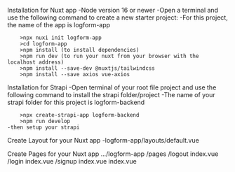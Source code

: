 Installation for Nuxt app
    -Node version 16 or newer
    -Open a terminal and use the following command to create a new starter project:
    -For this project, the name of the app is logform-app
    
    
        >npx nuxi init logform-app
        >cd logform-app
        >npm install (to install dependencies)
        >npm run dev (to run your nuxt from your browser with the localhost address)
        >npm install --save-dev @nuxtjs/tailwindcss
        >npm install --save axios vue-axios
        
        
Installation for Strapi
    -Open terminal of your root file project and use the following command to install the strapi folder/project
    -The name of your strapi folder for this project is logform-backend
    
    
        >npx create-strapi-app logform-backend
        >npm run develop
    -then setup your strapi


Create Layout for your Nuxt app
-logform-app/layouts/default.vue

<template>
    <div>
      <header class="shadow-sm bg-white">
        <nav class="container mx-auto p-4 flex justify-end">
          <ul class="flex gap-4">
            <li><NuxtLink to="/">Home</NuxtLink></li>
            <li class="nuxtLogged"><NuxtLink to="/logout">Log out</NuxtLink></li>
            <li class="nuxtDefault"><NuxtLink to="/login">Login</NuxtLink></li>
            <li class="nuxtDefault"><NuxtLink to="/signup">Sign Up</NuxtLink></li>
          </ul>
        </nav>
      </header>
    </div>
  
    <div class="container mx-auto p-4">
      <slot />
    </div>
</template>
  
<script>
  export default {
    data() {
      return {
        tok: '',
      }
    },
    mounted() {
      this.tok = localStorage.getItem('name')
      const defaultLinks = document.getElementsByClassName('nuxtDefault')
      const loggedLinks = document.getElementsByClassName('nuxtLogged')
      if (this.tok) {
        for (let i = 0; i < defaultLinks.length; i++) {
          defaultLinks[i].style.display = 'none'
        }
        for (let i = 0; i < loggedLinks.length; i++) {
          loggedLinks[i].style.display = 'flex'
        }
      } else {
        for (let i = 0; i < defaultLinks.length; i++) {
          defaultLinks[i].style.display = 'flex'
        }
        for (let i = 0; i < loggedLinks.length; i++) {
          loggedLinks[i].style.display = 'none'
        }
      }
    },
   }
</script>

Create Pages for your Nuxt app
.../logform-app
    /pages
        /logout
            index.vue
                <template>
                    <div>
                    </div>
                </template>
                <script>
                export default{
                    mounted(){
                        localStorage.clear()
                        let route = this.$router.resolve({ path: "/" });
                        window.open(route.href,"_self");
                    }
                }
                </script>
        /login
            index.vue
                <template>
                    <div class="w-full max-w-xs mx-auto">
                        <form class="bg-white shadow-md rounded px-8 pt-6 pb-8 mb-4" v-on:submit.prevent="login_cred()" method="POST">
                            <div class="mb-4">
                            <label class="block text-gray-700 text-sm font-bold mb-2" for="username">
                                Username
                            </label>
                            <input required class="shadow appearance-none border rounded w-full py-2 px-3 text-gray-700 leading-tight focus:outline-none focus:shadow-outline" v-model="username" type="text" placeholder="Username">
                            </div>
                            <div class="mb-6">
                            <label class="block text-gray-700 text-sm font-bold mb-2" for="password">
                                Password
                            </label>
                            <input required class="shadow appearance-none border rounded w-full py-2 px-3 text-gray-700 mb-3 leading-tight focus:outline-none focus:shadow-outline" v-model="password" type="password" placeholder="******************">
                            </div>
                            <div class="flex items-center justify-between">
                            <button class="bg-blue-500 hover:bg-blue-700 text-white font-bold py-2 px-4 rounded focus:outline-none focus:shadow-outline" type="submit">
                                Log In
                            </button>
                            </div>
                        </form>
                    </div>
                    <div class="hidden min-w-screen h-screen animated fadeIn faster  fixed left-0 top-0 flex justify-center items-center inset-0 z-50 outline-none focus:outline-none bg-no-repeat bg-center bg-cover" id="modal-id">
                    <div class="absolute bg-black opacity-80 inset-0 z-0"></div>      
                        <div id="popup-modal" tabindex="-1" class="flex top-0 left-0 right-0 z-50 p-4 overflow-x-hidden overflow-y-auto md:inset-0 h-[calc(100%-1rem)] max-h-full">
                            <div class="relative w-full max-w-md max-h-full flex-col">
                                <div class="relative bg-white rounded-lg shadow dark:bg-gray-700">
                                    <button type="button" class="absolute top-3 right-2.5 text-gray-400 bg-transparent hover:bg-gray-200 hover:text-gray-900 rounded-lg text-sm p-1.5 ml-auto inline-flex items-center dark:hover:bg-gray-800 dark:hover:text-white" @click="close_modal">
                                        <svg aria-hidden="true" class="w-5 h-5" fill="currentColor" viewBox="0 0 20 20" xmlns="http://www.w3.org/2000/svg"><path fill-rule="evenodd" d="M4.293 4.293a1 1 0 011.414 0L10 8.586l4.293-4.293a1 1 0 111.414 1.414L11.414 10l4.293 4.293a1 1 0 01-1.414 1.414L10 11.414l-4.293 4.293a1 1 0 01-1.414-1.414L8.586 10 4.293 5.707a1 1 0 010-1.414z" clip-rule="evenodd"></path></svg>
                                        <span class="sr-only">Close modal</span>
                                    </button>
                                    <div class="p-6 text-center">
                                        <svg aria-hidden="true" class="mx-auto mb-4 text-gray-400 w-14 h-14 dark:text-gray-200" fill="none" stroke="currentColor" viewBox="0 0 24 24" xmlns="http://www.w3.org/2000/svg"><path stroke-linecap="round" stroke-linejoin="round" stroke-width="2" d="M12 8v4m0 4h.01M21 12a9 9 0 11-18 0 9 9 0 0118 0z"></path></svg>
                                        <h3 class="mb-5 text-lg font-normal text-gray-500 dark:text-gray-400">
                                        User does not found!
                                        </h3>
                                        <button @click="close_modal" type="button" class="text-white bg-red-600 hover:bg-red-800 focus:ring-4 focus:outline-none focus:ring-red-300 dark:focus:ring-red-800 font-medium rounded-lg text-sm inline-flex items-center px-5 py-2.5 text-center mr-2">
                                            Okay
                                        </button>
                                        <button @click="red_signup" type="button" class="text-gray-500 bg-white hover:bg-gray-100 focus:ring-4 focus:outline-none focus:ring-gray-200 rounded-lg border border-gray-200 text-sm font-medium px-5 py-2.5 hover:text-gray-900 focus:z-10 dark:bg-gray-700 dark:text-gray-300 dark:border-gray-500 dark:hover:text-white dark:hover:bg-gray-600 dark:focus:ring-gray-600">
                                        Sign Up
                                        </button>
                                    </div>
                                </div>
                            </div>
                        </div>
                    </div>
                </template>
                <script>
                import axios from 'axios';
                let isLoggedIn = '';
                export default {
                data() {
                    return {
                    username: '',
                    password: ''
                    }
                },
                props: {
                    msg: String
                },
                mounted() {
                    isLoggedIn = localStorage.getItem('jwt_token')
                    if (isLoggedIn) {
                    let route = this.$router.resolve({ path: "/" });
                    window.open(route.href,"_self");
                    }
                },
                methods: {
                    login_cred(event) {
                    let acc = false;
                    let data_name = '';
                    let data = {
                        identifier: this.username,
                        password: this.password
                        };
                        this.password = '';
                        console.log("this.password");
                    axios.post('http://localhost:1337/api/auth/local', data).then(response => {
                        // Handle success.
                        console.log(response.data.jwt);
                        console.log(response.data.user.id);
                        // Store JWT_TOKEN in Local Storage
                        localStorage.setItem('jwt_token', response.data.jwt);
                        const options = {
                        method: 'GET',
                        url: 'http://localhost:1337/api/user-log-creds/' + response.data.user.id,
                        headers: {
                            Authorization: 'Bearer ' + response.data.jwt
                        }
                        };
                        axios.request(options).then(async function (responsen) {
                        data_name = responsen.data.data.attributes.firstname + ' ' + responsen.data.data.attributes.lastname;
                        console.log(data_name);                       
                        // Store name in Local Storage
                        localStorage.setItem('name', data_name);
                        // Navigate to Home
                        window.open("http://localhost:3000/","_self");
                        }).catch(function (error) {
                        console.error(error);
                        });
                    }).catch(error => {
                        // Handle error.
                        // Popup alert modal
                        document.getElementById("modal-id").style.display= "flex";
                        this.password = '';
                    });
                    },
                    close_modal(event){
                    document.getElementById("modal-id").style.display= "none";
                    this.password = '';
                    localStorage.clear();
                    },
                    red_signup(event){
                    document.getElementById("modal-id").style.display= "none";
                    this.password = '';
                    this.username = '';
                    console.log("Redirect to Signup");
                    let route = this.$router.resolve({ path: "/signup" });
                    window.open(route.href,"_self");
                    }
                }
                }
                </script>
                <style scoped>
                </style>
        /signup
            index.vue
                <template>
                <div class="w-full max-w-xs mx-auto">
                    <form v-on:submit.prevent="signup_cred()" class="w-full max-w-lg">
                    <div class="flex flex-wrap -mx-3 mb-6">
                        <div class="w-full md:w-1/2 px-3 mb-6 md:mb-0">
                        <label class="block uppercase tracking-wide text-gray-700 text-xs font-bold mb-2" for="grid-first-name">
                            First Name
                        </label>
                        <input required class="appearance-none block w-full bg-gray-200 text-gray-700 border border-gray-200 rounded py-3 px-4 mb-3 leading-tight focus:outline-none focus:bg-white focus:border-gray-500" v-model="firstname" type="text" placeholder="name">
                        </div>
                        <div class="w-full md:w-1/2 px-3">
                        <label class="block uppercase tracking-wide text-gray-700 text-xs font-bold mb-2" for="grid-last-name">
                            Last Name
                        </label>
                        <input required class="appearance-none block w-full bg-gray-200 text-gray-700 border border-gray-200 rounded py-3 px-4 mb-3 leading-tight focus:outline-none focus:bg-white focus:border-gray-500" v-model="lastname" type="text" placeholder="lastname">
                        </div>
                    </div>
                    <div class="flex flex-wrap -mx-3 mb-6">
                        <div class="w-full px-3">
                        <label class="block uppercase tracking-wide text-gray-700 text-xs font-bold mb-2" for="grid-username">
                            Username
                        </label>
                        <input required class="appearance-none block w-full bg-gray-200 text-gray-700 border border-gray-200 rounded py-3 px-4 mb-3 leading-tight focus:outline-none focus:bg-white focus:border-gray-500" v-model="username" type="text" placeholder="username">
                        <!-- <p class="text-gray-600 text-xs italic">Make it as long and as crazy as you'd like</p> -->
                        </div>
                    </div>
                    <div class="flex flex-wrap -mx-3 mb-6">
                        <div class="w-full px-3">
                        <label class="block uppercase tracking-wide text-gray-700 text-xs font-bold mb-2" for="grid-email">
                            Email
                        </label>
                        <input required class="appearance-none block w-full bg-gray-200 text-gray-700 border border-gray-200 rounded py-3 px-4 mb-3 leading-tight focus:outline-none focus:bg-white focus:border-gray-500" v-model="email" type="email" placeholder="email">
                        <!-- <p class="text-gray-600 text-xs italic">Make it as long and as crazy as you'd like</p> -->
                        </div>
                    </div>
                    <div class="flex flex-wrap -mx-3 mb-6">
                        <div class="w-full px-3">
                        <label class="block uppercase tracking-wide text-gray-700 text-xs font-bold mb-2" for="grid-password">
                            Password
                        </label>
                        <input required class="appearance-none block w-full bg-gray-200 text-gray-700 border border-gray-200 rounded py-3 px-4 mb-3 leading-tight focus:outline-none focus:bg-white focus:border-gray-500" v-model="password" type="password" placeholder="******************">
                        <p class="text-gray-600 text-xs italic">Make it as long and as crazy as you'd like</p>
                        </div>
                    </div>
                    <div class="flex items-center justify-between">
                            <button class="bg-blue-500 hover:bg-blue-700 text-white font-bold py-2 px-4 rounded focus:outline-none focus:shadow-outline" type="submit">
                                Sign Up
                            </button>
                            <!-- <a class="inline-block align-baseline font-bold text-sm text-blue-500 hover:text-blue-800" href="#">
                                Forgot Password?
                            </a> -->
                    </div>
                    </form>
                </div>
                </template>
                <script>
                import axios from 'axios';
                let isLoggedIn = '';
                export default {
                data() {
                    return {
                    username: '',
                    password: '',
                    email: '',
                    firstname: '',
                    lastname: ''
                    }
                },
                props: {
                    msg: String
                },
                mounted() {
                    isLoggedIn = localStorage.getItem('jwt_token')
                    if (isLoggedIn) {
                    let route = this.$router.resolve({ path: "/" });
                    window.open(route.href,"_self");
                    }
                },
                methods: {
                    signup_cred(event) {
                    let users_data = {
                        username: this.username,
                        password: this.password,
                        email: this.email,
                    };
                    let userlogcreds_data = {
                        firstname: this.firstname,
                        lastname: this.lastname
                    }
                    console.log(users_data);
                    // Request API.
                    axios.post('http://localhost:1337/api/auth/local/register', users_data).then(response => {
                        // Handle success.
                        console.log('Well done!');
                        console.log('User profile', response.data.user);
                        console.log('User token', response.data.jwt);
                        this.username = '';
                        this.email = '';
                        this.password= '';
                        this.firstname= '';
                        this.lastname= '';
                        const options = {
                        method: 'POST',
                        url: 'http://localhost:1337/api/user-log-creds',
                        headers: {
                            Authorization: 'Bearer ' + response.data.jwt,
                            'content-type': 'application/json'
                        },
                        data: {data: {firstname: userlogcreds_data.firstname, lastname: userlogcreds_data.lastname}}
                        };
                        axios.request(options).then(function (responsen) {
                        console.log(responsen.data);
                        window.open("http://localhost:3000/login","_self");
                        }).catch(function (error) {
                        // Handle error.
                        console.log('An error occurred:', error);
                        });
                    }).catch(error => {
                        // Handle error.
                        console.log('An error occurred:', error);
                        this.password='';
                    });  
                    }
                }
                }
                </script>
                <style scoped>
                </style>
        index.vue
            <template>
                    <div class="flex justify-center items-center">
                        <div class="text-center bg-blue-400 px-8 pt-8">
                            <h1 class="text-6xl">Welcome</h1>
                            <p class="text-xl">{{ token ? token : 'GUEST' }}</p>
                        </div>
                    </div>
            </template>
            <script>
                let token = '';
                export default {
                data() {
                    return {token}
                },
                mounted() {
                    this.token = localStorage.getItem('name')
                    console.log('Mounted: ', this.token);
                },
                }
            </script>
